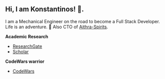 Hi, I am Konstantinos! 👋.
---

I am a Mechanical Engineer on the road to become a Full Stack Developer. Life is an adventure. 🚀
Also CTO of [Aithra-Spirits](https://aithraspirits.com).

**Academic Research** <br />
- [ResearchGate](https://www.researchgate.net/profile/Konstantinos_Angelopoulos8) <br />
- [Scholar](http://scholar.google.com/citations?user=C3MUcrcAAAAJ&hl=en)

**CodeWars warrior** <br />
- [CodeWars](https://www.codewars.com/users/CyberBoy)
